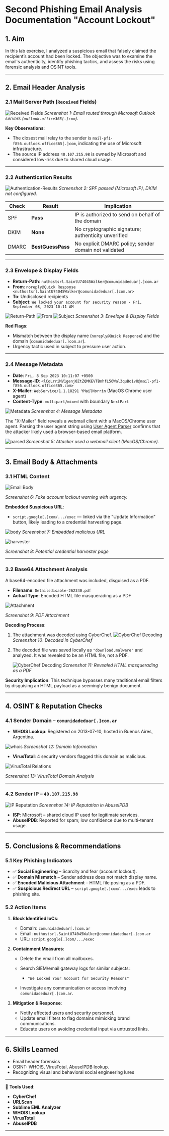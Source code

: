 # **Second Phishing Email Analysis Documentation "Account Lockout"**


## 1. Aim

In this lab exercise, I analyzed a suspicious email that falsely claimed the recipient’s account had been locked. The objective was to examine the email's authenticity, identify phishing tactics, and assess the risks using forensic analysis and OSINT tools.

---

## 2. Email Header Analysis

### 2.1 Mail Server Path (`Received` Fields)

![Received Fields](images/recieved.jpg)
*Screenshot 1: Email routed through Microsoft Outlook servers (`outlook.office365[.]com`).*

**Key Observations**:

* The closest mail relay to the sender is `mail-pf1-f856.outlook.office365[.]com`, indicating the use of Microsoft infrastructure.
* The source IP address `40.107.215.98` is owned by Microsoft and considered low-risk due to shared cloud usage.

---

### 2.2 Authentication Results

![Authentication-Results](images/auth.png)
*Screenshot 2: SPF passed (Microsoft IP), DKIM not configured.*

| **Check** | **Result**        | **Implication**                                       |
| --------- | ----------------- | ----------------------------------------------------- |
| SPF       | **Pass**          | IP is authorized to send on behalf of the domain      |
| DKIM      | **None**          | No cryptographic signature; authenticity unverified   |
| DMARC     | **BestGuessPass** | No explicit DMARC policy; sender domain not validated |

---

### 2.3 Envelope & Display Fields

* **Return-Path**: `nuthostsrl.SaintU74045Walker@comunidadeduar[.]com.ar`
* **From**: `noreply@Quick Response <nuthostsrl.SaintU74045Walker@comunidadeduar[.]com.ar>`
* **To**: Undisclosed recipients
* **Subject**: `We locked your account for security reason - Fri, September 08, 2023 10:11 AM`

![Return-Path](images/returnpath.png)
![From](images/from.png)
![Subject](images/subject.png)
*Screenshot 3: Envelope & Display Fields*

**Red Flags**:

* Mismatch between the display name (`noreply@Quick Response`) and the domain (`comunidadeduar[.]com.ar`).
* Urgency tactic used in subject to pressure user action.

---

### 2.4 Message Metadata

* **Date**: `Fri, 8 Sep 2023 10:11:07 +0500`
* **Message-ID**: `<lCoLrriMV1genj0ZtZQMKEVTBnhfL56Wal3quBo1vU@mail-pf1-f856.outlook.office365.com>`
* **X-Mailer**: `WebService/1.1.18291 YMailNorrin` (MacOS Chrome user agent)
* **Content-Type**: `multipart/mixed` with boundary `NextPart`

![Metadata](images/meta.png)
*Screenshot 4: Message Metadata*

The "X-Mailer" field reveals a webmail client with a MacOS/Chrome user agent. Parsing the user agent string using [User Agent Parser](https://explore.whatismybrowser.com/useragents/parse/#parse-useragent) confirms that the attacker likely used a browser-based email platform.

![parsed](images/parse.png)
*Screenshot 5: Attacker used a webmail client (MacOS/Chrome).*

---

## 3. Email Body & Attachments

### 3.1 HTML Content

![Email Body](images/body.png)

*Screenshot 6: Fake account lockout warning with urgency.*

**Embedded Suspicious URL**:

* `script.google[.]com/.../exec` — linked via the "Update Information" button, likely leading to a credential harvesting page.

![body](images/href.png)
*Screenshot 7: Embedded malicious URL*

![harvester](images/harvester.png)

*Screenshot 8: Potential credential harvester page*

---

### 3.2 Base64 Attachment Analysis

A base64-encoded file attachment was included, disguised as a PDF.

* **Filename**: `Detailsdisable-262340.pdf`
* **Actual Type**: Encoded HTML file masquerading as a PDF

![Attachment](images/contenttype2.jpg)

*Screenshot 9: PDF Attachment*

**Decoding Process**:

1. The attachment was decoded using CyberChef.
   ![CyberChef Decoding](images/base64.2.png)
   *Screenshot 10: Decoded in CyberChef*

2. The decoded file was saved locally as `"download.malware"` and analyzed. It was revealed to be an HTML file, not a PDF.

   ![CyberChef Decoding](images/html.jpg)
   *Screenshot 11: Revealed HTML masquerading as a PDF*

**Security Implication**:
This technique bypasses many traditional email filters by disguising an HTML payload as a seemingly benign document.

---

## 4. OSINT & Reputation Checks

### 4.1 Sender Domain – `comunidadeduar[.]com.ar`

* **WHOIS Lookup**: Registered on 2013-07-10, hosted in Buenos Aires, Argentina.

![whois](images/whois.png)
*Screenshot 12: Domain Information*

* **VirusTotal**: 4 security vendors flagged this domain as malicious.

![VirusTotal Relations](images/whois5.png)

*Screenshot 13: VirusTotal Domain Analysis*

---

### 4.2 Sender IP – `40.107.215.98`

![IP Reputation](images/ipreputation.png)
*Screenshot 14: IP Reputation in AbuseIPDB*

* **ISP**: Microsoft – shared cloud IP used for legitimate services.
* **AbuseIPDB**: Reported for spam; low confidence due to multi-tenant usage.

---

## 5. Conclusions & Recommendations

### 5.1 Key Phishing Indicators

* ✅ **Social Engineering** – Scarcity and fear (account lockout).
* ✅ **Domain Mismatch** – Sender address does not match display name.
* ✅ **Encoded Malicious Attachment** – HTML file posing as a PDF.
* ✅ **Suspicious Redirect URL** – `script.google[.]com/.../exec` leads to phishing site.

### 5.2 Action Items

1. **Block Identified IoCs**:

   * Domain: `comunidadeduar[.]com.ar`
   * Email: `nuthostsrl.SaintU74045Walker@comunidadeduar[.]com.ar`
   * URL: `script.google[.]com/.../exec`

2. **Containment Measures**:

   * Delete the email from all mailboxes.
   * Search SIEM/email gateway logs for similar subjects:

     * `"We Locked Your Account for Security Reasons"`
   * Investigate any communication or access involving `comunidadeduar[.]com.ar`.

3. **Mitigation & Response**:

   * Notify affected users and security personnel.
   * Update email filters to flag domains mimicking brand communications.
   * Educate users on avoiding credential input via untrusted links.

---

## 6. Skills Learned

* Email header forensics
* OSINT: WHOIS, VirusTotal, AbuseIPDB lookup.
* Recognizing visual and behavioral social engineering lures

---

🔧 **Tools Used**:

* **CyberChef**
* **URLScan**
* **Sublime EML Analyzer**
* **WHOIS Lookup**
* **VirusTotal**
* **AbuseIPDB**

---
